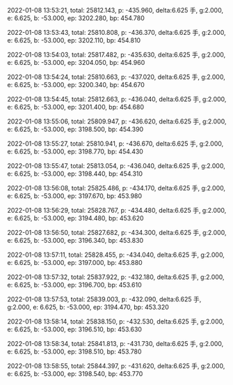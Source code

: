 2022-01-08 13:53:21, total: 25812.143, p: -435.960, delta:6.625 手, g:2.000, e: 6.625, b: -53.000, ep: 3202.280, bp: 454.780

2022-01-08 13:53:43, total: 25810.808, p: -436.370, delta:6.625 手, g:2.000, e: 6.625, b: -53.000, ep: 3202.110, bp: 454.810

2022-01-08 13:54:03, total: 25817.482, p: -435.630, delta:6.625 手, g:2.000, e: 6.625, b: -53.000, ep: 3204.050, bp: 454.960

2022-01-08 13:54:24, total: 25810.663, p: -437.020, delta:6.625 手, g:2.000, e: 6.625, b: -53.000, ep: 3200.340, bp: 454.670

2022-01-08 13:54:45, total: 25812.663, p: -436.040, delta:6.625 手, g:2.000, e: 6.625, b: -53.000, ep: 3201.400, bp: 454.680

2022-01-08 13:55:06, total: 25809.947, p: -436.620, delta:6.625 手, g:2.000, e: 6.625, b: -53.000, ep: 3198.500, bp: 454.390

2022-01-08 13:55:27, total: 25810.941, p: -436.670, delta:6.625 手, g:2.000, e: 6.625, b: -53.000, ep: 3198.770, bp: 454.430

2022-01-08 13:55:47, total: 25813.054, p: -436.040, delta:6.625 手, g:2.000, e: 6.625, b: -53.000, ep: 3198.440, bp: 454.310

2022-01-08 13:56:08, total: 25825.486, p: -434.170, delta:6.625 手, g:2.000, e: 6.625, b: -53.000, ep: 3197.670, bp: 453.980

2022-01-08 13:56:29, total: 25828.767, p: -434.480, delta:6.625 手, g:2.000, e: 6.625, b: -53.000, ep: 3194.480, bp: 453.620

2022-01-08 13:56:50, total: 25827.682, p: -434.300, delta:6.625 手, g:2.000, e: 6.625, b: -53.000, ep: 3196.340, bp: 453.830

2022-01-08 13:57:11, total: 25828.455, p: -434.040, delta:6.625 手, g:2.000, e: 6.625, b: -53.000, ep: 3197.000, bp: 453.880

2022-01-08 13:57:32, total: 25837.922, p: -432.180, delta:6.625 手, g:2.000, e: 6.625, b: -53.000, ep: 3196.700, bp: 453.610

2022-01-08 13:57:53, total: 25839.003, p: -432.090, delta:6.625 手, g:2.000, e: 6.625, b: -53.000, ep: 3194.470, bp: 453.320

2022-01-08 13:58:14, total: 25838.150, p: -432.530, delta:6.625 手, g:2.000, e: 6.625, b: -53.000, ep: 3196.510, bp: 453.630

2022-01-08 13:58:34, total: 25841.813, p: -431.730, delta:6.625 手, g:2.000, e: 6.625, b: -53.000, ep: 3198.510, bp: 453.780

2022-01-08 13:58:55, total: 25844.397, p: -431.620, delta:6.625 手, g:2.000, e: 6.625, b: -53.000, ep: 3198.540, bp: 453.770